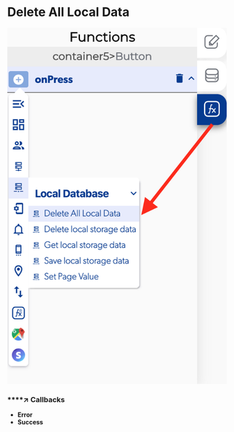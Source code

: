 # Delete All Local Data

![](../../../.gitbook/assets/captura-de-pantalla-2020-02-10-a-la-s-11.51.52.png)



### \*\*\*\*↗ **Callbacks**

* **Error**
* **Success**

###  <a id="entry-vars"></a>

